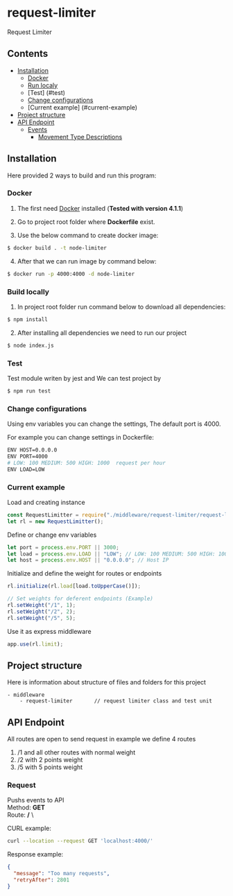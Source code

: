 # request-limiter

Request Limiter

## Contents

- [Installation](#installation)
  - [Docker](#docker)
  - [Run localy](#build-locally)
  - [Test] (#test)
  - [Change configurations](#change-configurations)
  - [Current example] (#current-example)
- [Project structure](#project-structure)
- [API Endpoint](#api-endpoint)
  - [Events](#events)
    - [Movement Type Descriptions](#movement-type-descriptions)

## Installation

Here provided 2 ways to build and run this program:

### Docker

1. The first need [Docker](https://docker.com/) installed (**Tested with version 4.1.1**)

2. Go to project root folder where **Dockerfile** exist.

3. Use the below command to create docker image:

```sh
$ docker build . -t node-limiter
```

4. After that we can run image by command below:

```sh
$ docker run -p 4000:4000 -d node-limiter
```

### Build locally

1. In project root folder run command below to download all dependencies:

```sh
$ npm install
```

2. After installing all dependencies we need to run our project

```sh
$ node index.js
```

### Test

Test module writen by jest and We can test project by

```sh
$ npm run test
```

### Change configurations

Using env variables you can change the settings, The default port is 4000.

For example you can change settings in Dockerfile:

```sh
ENV HOST=0.0.0.0
ENV PORT=4000
# LOW: 100 MEDIUM: 500 HIGH: 1000  request per hour
ENV LOAD=LOW
```

### Current example

Load and creating instance

```js
const RequestLimitter = require("./middleware/request-limiter/request-limiter");
let rl = new RequestLimitter();
```

Define or change env variables

```js
let port = process.env.PORT || 3000;
let load = process.env.LOAD || "LOW"; // LOW: 100 MEDIUM: 500 HIGH: 1000  request per hour
let host = process.env.HOST || "0.0.0.0"; // Host IP
```

Initialize and define the weight for routes or endpoints

```js
rl.initialize(rl.load[load.toUpperCase()]);

// Set weights for deferent endpoints (Example)
rl.setWeight("/1", 1);
rl.setWeight("/2", 2);
rl.setWeight("/5", 5);
```

Use it as express middleware

```js
app.use(rl.limit);
```

## Project structure

Here is information about structure of files and folders for this project

```
- middleware
	- request-limiter		// request limiter class and test unit
```

## API Endpoint

All routes are open to send request in example we define 4 routes

1. /1 and all other routes with normal weight
2. /2 with 2 points weight
3. /5 with 5 points weight

### Request

Pushs events to API \
Method: **GET** \
Route: **/** \

CURL example:

```sh
curl --location --request GET 'localhost:4000/'
```

Response example:

```json
{
  "message": "Too many requests",
  "retryAfter": 2801
}
```
